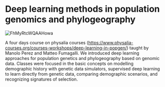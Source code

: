 # Deep learning methods in population genomics and phylogeography

![FhMyRtcWQAAHowa](https://image.jimcdn.com/app/cms/image/transf/dimension=613x10000:format=jpg/path/sc907c1c4cc8c1f1e/image/i4a7d70a1ec1949fa/version/1733740625/image.jpg)

A four days course on physalia courses (https://www.physalia-courses.org/courses-workshops/deep-learning-in-popgen/) taught by Manolo Perez and Matteo Fumagalli. We introduced deep learning approaches for population genetics and phylogeography based on genomic data. Classes were focused in the basic concepts on modelling demographic history with genetic data simulators, supervised deep learning to learn directly from genetic data, comparing demographic scenarios, and recognizing signatures of selection.
